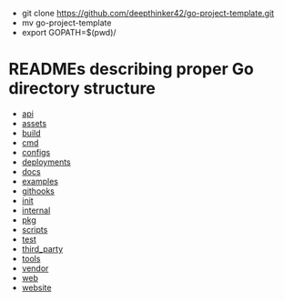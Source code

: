 - git clone https://github.com/deepthinker42/go-project-template.git
- mv go-project-template <project>
- export GOPATH=$(pwd)/<project>


# READMEs describing proper Go directory structure
* [api](./src/api/README.md)
* [assets](./src/assets/README.md)
* [build](./src/build/README.md)
* [cmd](./src/cmd/README.md)
* [configs](./src/configs/README.md)
* [deployments](./src/deployments/README.md)
* [docs](./src/docs/README.md)
* [examples](./src/examples/README.md)
* [githooks](./src/githooks/README.md)
* [init](./src/init/README.md)
* [internal](./src/internal/README.md)
* [pkg](./src/pkg/README.md)
* [scripts](./src/scripts/README.md)
* [test](./src/test/README.md)
* [third_party](./src/third_party/README.md)
* [tools](./src/tools/README.md)
* [vendor](./src/vendor/README.md)
* [web](./src/web/README.md)
* [website](./src/website/README.md)
